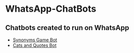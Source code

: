 # WhatsApp-ChatBots
## Chatbots created to run on WhatsApp

* [Synonyms Game Bot](https://github.com/adrianurdar/WhatsApp-ChatBots/tree/main/WhatsApp-Synonyms-Game-Bot)
* [Cats and Quotes Bot](https://github.com/adrianurdar/WhatsApp-ChatBots/tree/main/Cats-And-Quotes-Bot)
